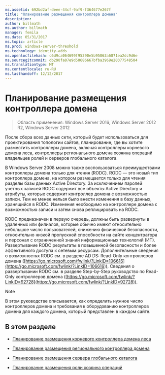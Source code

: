```yaml
---
ms.assetid: 692bd2af-deee-44cf-9af9-f364677e267f
title: "Планирование размещения контроллера домена"
description: 
author: billmath
ms.author: billmath
manager: femila
ms.date: 05/31/2017
ms.topic: article
ms.prod: windows-server-threshold
ms.technology: identity-adds
ms.openlocfilehash: c6d9ca064699f95390e5b95863a6871ea2dc9d6e
ms.sourcegitcommit: db290fa07e9d50686667bfba3969e20377548504
ms.translationtype: MT
ms.contentlocale: ru-RU
ms.lasthandoff: 12/12/2017
---
```

# <a name="planning-domain-controller-placement"></a>Планирование размещения контроллера домена

>Область применения: Windows Server 2016, Windows Server 2012 R2, Windows Server 2012

После сбора всех данных сети, который будет использоваться для проектирования топологии сайтов, планирование, где вы хотите разместить контроллеры домена, включая контроллеры корневого домена леса, контроллеры регионального домена хозяина операций владельцев ролей и серверов глобального каталога.  
  
В Windows Server 2008 можно также воспользоваться преимуществами контроллеры домена только для чтения (RODC). RODC — это новый тип контроллера домена, на котором размещается только для чтения разделы базы данных Active Directory. За исключением паролей учетных записей RODC содержит все объекты Active Directory и атрибуты, которые содержит контроллер домена с возможностью записи. Тем не менее нельзя было внести изменения в базу данных, хранящийся в RODC. Изменения необходимо на контроллере домена с возможностью записи и затем снова реплицировать на RODC.  
  
RODC предназначен в первую очередь, должны быть развернуты в удаленных или филиалов, которые обычно имеют относительно небольшое число пользователей, снижению физической безопасности, относительно низкой пропускной способности на сайте концентратора и персонал с ограниченной знаний информационных технологий (ИТ). Развертывание RODC результаты в повышенной безопасности и более эффективного доступа к сетевым ресурсам. Дополнительные сведения о возможностях RODC см. в разделе AD DS: Read-Only контроллеров домена ([https://go.microsoft.com/fwlink/?LinkID=106616](https://go.microsoft.com/fwlink/?LinkID=106616)). Сведения о развертывании RODC см. в разделе Step-by-Step руководство по Read-Only контроллеров домена ([https://go.microsoft.com/fwlink/?LinkID=92728](https://go.microsoft.com/fwlink/?LinkID=92728)).  
  
> [!NOTE]  
> В этом руководстве описывается, как определить нужное число контроллеров домена и требования к оборудованию контроллеров домена для каждого домена, который представлен в каждом сайте.  
  
## <a name="in-this-section"></a>В этом разделе  
  
-   [Планирование размещения корневого контроллера домена леса](../../ad-ds/plan/Planning-Forest-Root-Domain-Controller-Placement.md)  
  
-   [Планирование размещения регионального контроллера домена](../../ad-ds/plan/Planning-Regional-Domain-Controller-Placement.md)  
  
-   [Планирование размещения сервера глобального каталога](../../ad-ds/plan/Planning-Global-Catalog-Server-Placement.md)  
  
-   [Планирование размещения роли хозяина операций](../../ad-ds/plan/Planning-Operations-Master-Role-Placement.md)  
  


